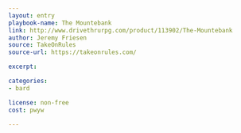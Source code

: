 ```yaml
---
layout: entry
playbook-name: The Mountebank
link: http://www.drivethrurpg.com/product/113902/The-Mountebank
author: Jeremy Friesen
source: TakeOnRules
source-url: https://takeonrules.com/

excerpt:

categories:
- bard

license: non-free
cost: pwyw

---
```

